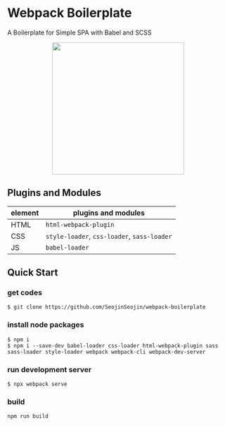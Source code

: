 # Webpack Boilerplate

<p>A Boilerplate for Simple SPA with Babel and SCSS</p>

<div align="center">
<a href="https://webpack.js.org/">
<img src="https://i1.wp.com/www.blockprojekt.de/wp-content/uploads/webpack-logo.gif?resize=600%2C419" width="300">
</a>
</div>

## Plugins and Modules
element|plugins and modules
--|--
HTML| `html-webpack-plugin`
CSS| `style-loader`, `css-loader`, `sass-loader`
JS| `babel-loader`

## Quick Start

### get codes
```shell
$ git clone https://github.com/SeojinSeojin/webpack-boilerplate
```

### install node packages
```shell
$ npm i
$ npm i --save-dev babel-loader css-loader html-webpack-plugin sass sass-loader style-loader webpack webpack-cli webpack-dev-server
```

### run development server
```shell
$ npx webpack serve
```

### build
```
npm run build
```